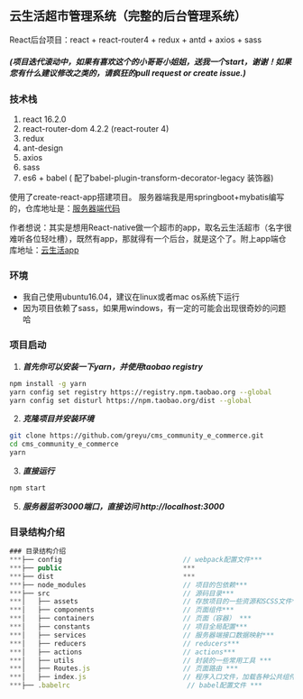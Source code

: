 ## 云生活超市管理系统（完整的后台管理系统）
React后台项目：react + react-router4 + redux + antd + axios + sass
##### (项目迭代滚动中，如果有喜欢这个的小哥哥小姐姐，送我一个start，谢谢！如果您有什么建议修改之类的，请疯狂的pull request or create issue.)

### 技术栈
1. react 16.2.0
2. react-router-dom 4.2.2 (react-router 4)
3. redux
4. ant-design
5. axios
6. sass
7. es6 + babel ( 配了babel-plugin-transform-decorator-legacy 装饰器)

使用了create-react-app搭建项目。 服务器端我是用springboot+mybatis编写的，仓库地址是：[服务器端代码](https://github.com/greyu/backend_cloud_commodity)

作者想说：其实是想用React-native做一个超市的app，取名云生活超市（名字很难听各位轻吐槽），既然有app，那就得有一个后台，就是这个了。附上app端仓库地址：[云生活app](https://github.com/greyu/community_e_commerce)

### 环境
* 我自己使用ubuntu16.04，建议在linux或者mac os系统下运行
* 因为项目依赖了sass，如果用windows，有一定的可能会出现很奇妙的问题哈

### 项目启动
1. ***首先你可以安装一下yarn，并使用taobao registry***
```bash
npm install -g yarn
yarn config set registry https://registry.npm.taobao.org --global
yarn config set disturl https://npm.taobao.org/dist --global
```
2. ***克隆项目并安装环境***
```bash
git clone https://github.com/greyu/cms_community_e_commerce.git
cd cms_community_e_commerce
yarn
```
3. ***直接运行***
```bash
npm start
```
5. ***服务器监听3000端口，直接访问 http://localhost:3000***

### 目录结构介绍
```js
### 目录结构介绍
***├── config                              // webpack配置文件***  
***├── public                              ***  
***├── dist                                ***  
***├── node_modules                        // 项目的包依赖***  
***├── src                                 // 源码目录***  
***│   ├── assets                          // 存放项目的一些资源和SCSS文件***  
***│   ├── components                      // 页面组件***  
***│   ├── containers                      // 页面（容器） ***
***│   ├── constants                       // 项目全局配置***  
***│   ├── services                        // 服务器端接口数据映射***  
***│   ├── reducers                        // reducers***  
***│   ├── actions                         // actions***  
***│   ├── utils                           // 封装的一些常用工具 ***  
***│   ├── Routes.js                       // 页面路由 ***  
***│   ├── index.js                        // 程序入口文件，加载各种公共组件***  
***├── .babelrc                             // babel配置文件 ***  
```
